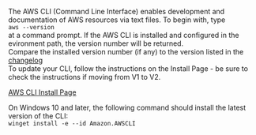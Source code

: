 The AWS CLI (Command Line Interface) enables development and documentation of AWS resources via text files.
To begin with, type  
`aws --version`   
at a command prompt. If the AWS CLI is installed and configured in the evironment path, the version number will be returned.  
Compare the installed version number (if any) to the version listed in the [changelog](https://raw.githubusercontent.com/aws/aws-cli/v2/CHANGELOG.rst)  
To update your CLI, follow the instructions on the Install Page - be sure to check the instructions if moving from V1 to V2.

[AWS CLI Install Page](https://docs.aws.amazon.com/cli/latest/userguide/getting-started-install.html)

On Windows 10 and later, the following command should install the latest version of the CLI:  
`winget install -e --id Amazon.AWSCLI`
